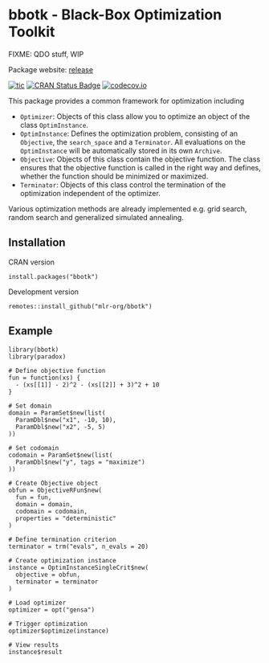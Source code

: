 # bbotk - Black-Box Optimization Toolkit

FIXME: QDO stuff, WIP

Package website: [release](https://bbotk.mlr-org.com/)

<!-- badges: start -->
[![tic](https://github.com/mlr-org/bbotk/workflows/tic/badge.svg?branch=master)](https://github.com/mlr-org/bbotk/actions)
[![CRAN Status Badge](https://www.r-pkg.org/badges/version-ago/bbotk)](https://cran.r-project.org/package=bbotk)
[![codecov.io](https://codecov.io/github/mlr-org/bbotk/coverage.svg?branch=master)](https://codecov.io/gh/mlr-org/bbotk?branch=master)
<!-- badges: end -->

This package provides a common framework for optimization including

* `Optimizer`: Objects of this class allow you to optimize an object of the class `OptimInstance`.
* `OptimInstance`: Defines the optimization problem, consisting of an `Objective`, the `search_space` and a `Terminator`.
   All evaluations on the `OptimInstance` will be automatically stored in its own `Archive`.
* `Objective`: Objects of this class contain the objective function.
   The class ensures that the objective function is called in the right way and defines, whether the function should be minimized or maximized.
* `Terminator`: Objects of this class control the termination of the optimization independent of the optimizer.

Various optimization methods are already implemented e.g. grid search, random search and generalized simulated annealing.

## Installation

CRAN version

```{r}
install.packages("bbotk")
```

Development version

```{r}
remotes::install_github("mlr-org/bbotk")
```

## Example

```{r}
library(bbotk)
library(paradox)

# Define objective function
fun = function(xs) {
  - (xs[[1]] - 2)^2 - (xs[[2]] + 3)^2 + 10
}

# Set domain
domain = ParamSet$new(list(
  ParamDbl$new("x1", -10, 10),
  ParamDbl$new("x2", -5, 5)
))

# Set codomain
codomain = ParamSet$new(list(
  ParamDbl$new("y", tags = "maximize")
))

# Create Objective object
obfun = ObjectiveRFun$new(
  fun = fun,
  domain = domain,
  codomain = codomain,
  properties = "deterministic"
)

# Define termination criterion
terminator = trm("evals", n_evals = 20)

# Create optimization instance
instance = OptimInstanceSingleCrit$new(
  objective = obfun,
  terminator = terminator
)

# Load optimizer
optimizer = opt("gensa")

# Trigger optimization
optimizer$optimize(instance)

# View results
instance$result
```
